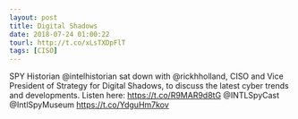 ```yaml
---
layout: post
title: Digital Shadows
date: 2018-07-24 01:00:22
tourl: http://t.co/xLsTXDpFlT
tags: [CISO]
---
```

SPY Historian @intelhistorian sat down with @rickhholland, CISO and Vice President of Strategy for Digital Shadows, to discuss the latest cyber trends and developments. Listen here: https://t.co/R9MAR9d8tG @INTLSpyCast @IntlSpyMuseum https://t.co/YdguHm7kov
